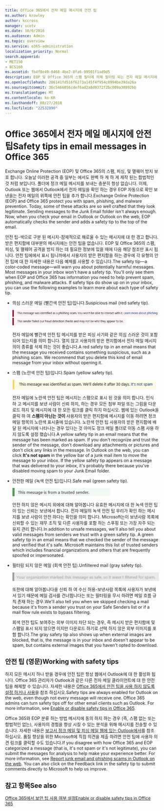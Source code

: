 ```yaml
---
title: Office 365에서 전자 메일 메시지에 안전 팁
ms.author: krowley
author: kccross
manager: scotv
ms.date: 10/6/2016
ms.audience: Admin
ms.topic: overview
ms.service: o365-administration
localization_priority: Normal
search.appverid:
- MET150
- BCS160
ms.assetid: fb4f8e49-0468-4be2-8fa6-99501f1ad9d5
description: EOP 및 Office 365의 스팸 필터에 의해 필터링 되는 전자 메일 메시지에 대 한 안전 팁을 소개 합니다.
ms.openlocfilehash: 206141fd516f6273a145f4f954c0994be39da26a
ms.sourcegitcommit: 36c5466056cdef6ad2a8d9372f2bc009a30892bb
ms.translationtype: MT
ms.contentlocale: ko-KR
ms.lasthandoff: 08/27/2018
ms.locfileid: "22532890"
---
```

# <a name="safety-tips-in-email-messages-in-office-365"></a><span data-ttu-id="c8a9a-103">Office 365에서 전자 메일 메시지에 안전 팁</span><span class="sxs-lookup"><span data-stu-id="c8a9a-103">Safety tips in email messages in Office 365</span></span>

<span data-ttu-id="c8a9a-p101">Exchange Online Protection (EOP) 및 Office 365의 스팸, 피싱, 및 맬웨어 방지 보호 합니다. 오늘날 이러한 공격 중 일부는 에서도 완벽 하 게 하 게 제작 된는 합법적인 것 처럼 보입니다. 폴더에 정크 메일 메시지를 보내는 충분히 항상 없습니다. 이제, Outlook 또는 웹에서 Outlook에서 전자 메일을 확인 하는 경우 EOP 자동으로 확인 보낸을는 전자 메일의 위쪽에 안전 팁을 추가 합니다.</span><span class="sxs-lookup"><span data-stu-id="c8a9a-p101">Exchange Online Protection (EOP) and Office 365 protect you with spam, phishing, and malware prevention. Today, some of these attacks are so well crafted that they look legitimate. Sending messages to the Junk Email folder isn't always enough. Now, when you check your email in Outlook or Outlook on the web, EOP automatically checks the sender and adds a safety tip to the top of the email.</span></span> 
  
<span data-ttu-id="c8a9a-p102">안전 팁-색으로 구분 된 메시지-잠재적으로 해로울 수 있는 메시지에 대 한 경고 합니다. 받은 편지함에 대부분의 메시지에는 안전 팁을 없습니다. EOP 및 Office 365의 스팸, 피싱, 및 맬웨어 공격을 방지 하는 데 필요한 정보에 있을 때에 다음 해당 참조만 표시 됩니다. 안전 팁에에서 표시 됩니까에서 사용자의 받은 편지함을 하는 경우에 각 유형의 안전 팁에 대 한 자세한 내용은 다음 예제를 사용할 수 있습니다.</span><span class="sxs-lookup"><span data-stu-id="c8a9a-p102">The safety tip—a color-coded message—will warn you about potentially harmful messages. Most messages in your inbox won't have a safety tip. You'll only see them when EOP and Office 365 has information you need to help prevent spam, phishing, and malware attacks. If safety tips do show up on in your inbox, you can use the following examples to learn more about each type of safety tip.</span></span>
  
- <span data-ttu-id="c8a9a-112">의심 스러운 메일 (빨간색 안전 팁)입니다.</span><span class="sxs-lookup"><span data-stu-id="c8a9a-112">Suspicious mail (red safety tip).</span></span>
    
    ![빨간색 안전 팁을 보여주는 스크린샷](media/5078a0be-e556-44a1-b169-09d780d26898.png)
  
    <span data-ttu-id="c8a9a-p103">전자 메일에 빨간색 안전 팁 메시지를 받은 피싱 사기와 같은 의심 스러운 것이 포함 되어 있는지를 의미 합니다. 열지 않고 사용자의 받은 편지함에서 전자 메일 메시지의이 종류를 삭제 하는 것이 좋습니다.</span><span class="sxs-lookup"><span data-stu-id="c8a9a-p103">A red safety tip in an email means that the message you received contains something suspicious, such as a phishing scam. We recommend that you delete this kind of email message from your inbox without opening it.</span></span>
    
- <span data-ttu-id="c8a9a-116">스팸 (노란색 안전 팁)입니다.</span><span class="sxs-lookup"><span data-stu-id="c8a9a-116">Spam (yellow safety tip).</span></span>
    
    ![노란색 안전 팁을 보여주는 스크린샷](media/793c9265-ea44-48fd-a98f-804fadd4163b.png)
  
    <span data-ttu-id="c8a9a-p104">전자 메일에 노란색 안전 팁은 메시지는 스팸으로 표시 된 것을 의미 합니다. 인식 하 고 메시지를 보낸 사람이 신뢰 하지, 하는 경우 모든 첨부 파일 또는 그림을 다운로드 하지 및 메시지에 대 한 모든 링크를 클릭 하지 마십시오. 웹에 있는 Outlook을 클릭 하 여 **스팸이 아닌는 것이** 사용자의 받은 편지함에 메시지를 이동 하려면 정크 메일 항목의 노란색 표시줄에 있습니다. 노란색 안전 팁 사용자의 받은 편지함에 배달 된 메시지에 나타나는 경우 있다는 것 아마도 정크 메일 폴더로 이동 스팸 사용 하지 않도록 설정 했습니다.</span><span class="sxs-lookup"><span data-stu-id="c8a9a-p104">A yellow safety tip in an email means that the message has been marked as spam. If you don't recognize and trust the sender of the message, don't download any attachments or pictures and don't click any links in the message. In Outlook on the web, you can click **It's not spam** in the yellow bar of a junk mail item to move the message to your inbox. If the yellow safety tip appears on a message that was delivered to your inbox, it's probably there because you've disabled moving spam to your Junk Email folder.</span></span> 
    
- <span data-ttu-id="c8a9a-122">안전한 메일 (녹색 안전 팁)입니다.</span><span class="sxs-lookup"><span data-stu-id="c8a9a-122">Safe mail (green safety tip).</span></span>
    
    ![녹색 안전 팁을 보여주는 스크린샷](media/acbc11d0-f626-4848-9fbf-66eeeda3f803.png)
  
    <span data-ttu-id="c8a9a-p105">안전 하지 않은 메시지 외에에 대해 알아봅니다 유효한 메시지에 대 한 녹색 안전 팁이 있는 신뢰는 보낸에서 합니다. 전자 메일의 녹색 안전 팁 우리가 확인 하는 메시지를 보낸 사람이 안전 하다는 확인을 의미 합니다. Microsoft는이 보낸사람 목록에 신뢰할 수 있는 재무 조직 및 다른 사용자를 포함 하는 스푸핑 또는 가장 자주 되는 유지 관리 합니다.</span><span class="sxs-lookup"><span data-stu-id="c8a9a-p105">In addition to unsafe messages, we'll also tell you about valid messages from senders we trust with a green safety tip. A green safety tip in an email means that we checked the sender of the message and verified that it's safe. Microsoft maintains this list of trusted senders which includes financial organizations and others that are frequently spoofed or impersonated.</span></span>
    
- <span data-ttu-id="c8a9a-127">필터링 되지 않은 메일 (회색 안전 팁).</span><span class="sxs-lookup"><span data-stu-id="c8a9a-127">Unfiltered mail (gray safety tip).</span></span>
    
    ![회색 안전 팁을 보여주는 스크린샷](media/c4d0cf8f-08e9-4c84-beee-1d9e0b022e0a.png)
  
    <span data-ttu-id="c8a9a-129">또한에 대해 알아봅니다을 신뢰 하 여 수신 허용-보낸사람 목록에 사용자가 보낸에서 있기 때문에 메일 검사를 건너뜁니다는 또는 필터링을 무시 하려면 메일 흐름 규칙 존재 하는 경우.</span><span class="sxs-lookup"><span data-stu-id="c8a9a-129">We'll also tell you when we skipped checking a mail because it's from a sender you trust on your Safe Senders list or if a mail flow rule exists to bypass filtering.</span></span> 
    
    <span data-ttu-id="c8a9a-130">회색 안전 팁도 보여주는 외부 이미지 차단 되는 경우, 즉 메시지 받은 편지함에 및 스팸일 표시 되지 않으면 이지만 다운로드 하기로 선택 하지 않은 외부 이미지를 포함 합니다.</span><span class="sxs-lookup"><span data-stu-id="c8a9a-130">The gray safety tip also shows up when external images are blocked, that is, the message is in your inbox and doesn't appear to be spam, but contains external images that you haven't opted to download.</span></span>
    
## <a name="working-with-safety-tips"></a><span data-ttu-id="c8a9a-131">안전 팁 (영문)</span><span class="sxs-lookup"><span data-stu-id="c8a9a-131">Working with safety tips</span></span>

<span data-ttu-id="c8a9a-p106">하지 모든 메시지 하나 받을 경우에 안전 팁은 항상 웹에서 Outlook에 대 한 활성화 됩니다. Office 365 관리자가 Outlook과 같은 다른 전자 메일 클라이언트에 대 한 안전 팁을 해제할 수 있습니다. 자세한 내용은 [Office 365에서 안전 팁을 사용 하지 않도록 설정 하거나 사용](enable-or-disable-safety-tips.md)을 참조 하십시오.</span><span class="sxs-lookup"><span data-stu-id="c8a9a-p106">Safety tips are always enabled for Outlook on the web, even though not every message will receive one. Office 365 admins can turn safety tips off for other email clients such as Outlook. For more information, see [Enable or disable safety tips in Office 365](enable-or-disable-safety-tips.md).</span></span>
  
<span data-ttu-id="c8a9a-p107">Office 365와 EOP 분류 하는 방법 메시지에 동의 하지 하는 경우 (즉, 스팸 없는 또는 합법적인 없는), 사용자의 경험을 향상 시킬 수 있는 분석을 위해 메시지를 전송할 수 있습니다. 자세한 내용은 [보고서 정크 메일 및 피싱 메일 웹에 있는 Outlook에서](https://technet.microsoft.com/library/dn594557.aspx)를 참조 하십시오. 품질 향상을 위한 Microsoft에 직접 의견을 제출 하려면 안전 팁에 사용자 의견 링크를 클릭할 수도 있습니다.</span><span class="sxs-lookup"><span data-stu-id="c8a9a-p107">If you disagree with how Office 365 and EOP categorized a message (that is, it's not spam or it's not legitimate), you can submit the messages for analysis to help make your experience better. For more information, see [Report junk email and phishing scams in Outlook on the web](https://technet.microsoft.com/library/dn594557.aspx). You can also click on the Feedback link in the safety tip to submit comments directly to Microsoft to help us improve.</span></span>
  
## <a name="see-also"></a><span data-ttu-id="c8a9a-138">참고 항목</span><span class="sxs-lookup"><span data-stu-id="c8a9a-138">See also</span></span>

[<span data-ttu-id="c8a9a-139">Office 365에서 보안 팁 사용 여부 설정</span><span class="sxs-lookup"><span data-stu-id="c8a9a-139">Enable or disable safety tips in Office 365</span></span>](enable-or-disable-safety-tips.md)

